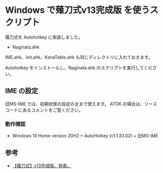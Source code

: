 # Windows で薙刀式v13完成版 を使うスクリプト

薙刀式を Autohotkey に実装しました。

* Naginata.ahk

IME.ahk、init.ahk、KanaTable.ahk も同じディレクトリに入れておきます。

Autohotkey をインストールし、Naginata.ahk のスクリプトを実行してください。

## IME の設定

旧MS-IME では、初期状態の設定のままで使えます。
ATOK の場合は、ソースコードにあるコメントをご覧ください。

### 動作確認

* Windows 10 Home version 20H2 + AutoHotkey (v1.1.33.02) + 旧MS-IME

## 参考

* [【薙刀式】v13完成版、発表。](http://oookaworks.seesaa.net/article/479173898.html#gsc.tab=0)
